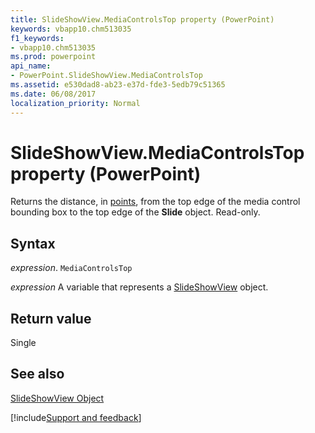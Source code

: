 ```yaml
---
title: SlideShowView.MediaControlsTop property (PowerPoint)
keywords: vbapp10.chm513035
f1_keywords:
- vbapp10.chm513035
ms.prod: powerpoint
api_name:
- PowerPoint.SlideShowView.MediaControlsTop
ms.assetid: e530dad8-ab23-e37d-fde3-5edb79c51365
ms.date: 06/08/2017
localization_priority: Normal
---
```



# SlideShowView.MediaControlsTop property (PowerPoint)

Returns the distance, in [points](../language/glossary/vbe-glossary.md#point), from the top edge of the media control bounding box to the top edge of the  **Slide** object. Read-only.


## Syntax

_expression_. `MediaControlsTop`

_expression_ A variable that represents a [SlideShowView](PowerPoint.SlideShowView.md) object.


## Return value

Single


## See also


[SlideShowView Object](PowerPoint.SlideShowView.md)

[!include[Support and feedback](~/includes/feedback-boilerplate.md)]